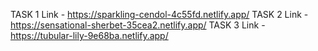 TASK 1 Link - https://sparkling-cendol-4c55fd.netlify.app/
TASK 2 Link - https://sensational-sherbet-35cea2.netlify.app/
TASK 3 Link - https://tubular-lily-9e68ba.netlify.app/

